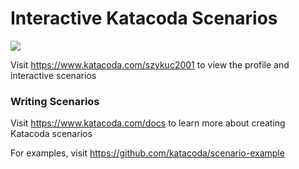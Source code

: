 # Interactive Katacoda Scenarios

[![](http://shields.katacoda.com/katacoda/szykuc2001/count.svg)](https://www.katacoda.com/szykuc2001 "Get your profile on Katacoda.com")

Visit https://www.katacoda.com/szykuc2001 to view the profile and interactive scenarios

### Writing Scenarios
Visit https://www.katacoda.com/docs to learn more about creating Katacoda scenarios

For examples, visit https://github.com/katacoda/scenario-example

